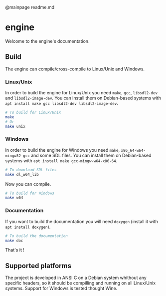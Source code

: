@mainpage readme.md

# engine

Welcome to the engine's documentation.

## Build

The engine can compile/cross-compile to Linux/Unix and Windows.

### Linux/Unix

In order to build the engine for Linux/Unix you need `make`, `gcc`, `libsdl2-dev` and `libsdl2-image-dev`. You can install them on Debian-based systems with `apt install make gcc libsdl2-dev libsdl2-image-dev`.

```bash
# To build for Linux/Unix
make
# Or
make unix
```

### Windows

In order to build the engine for Windows you need `make`, `x86_64-w64-mingw32-gcc` and some SDL files. You can install them on Debian-based systems with `apt install make gcc-mingw-w64-x86-64`.

```bash
# To download SDL files
make dl_w64_lib
```

Now you can compile.

```bash
# To build for Windows
make w64
```

### Documentation

If you want to build the documentation you will need `doxygen` (install it with `apt install doxygen`).

```bash
# To build the documentation
make doc
```

That's it !

## Supported platforms

The project is developed in ANSI C on a Debian system whithout any specific headers, so it should be compilling and running on all Linux/Unix systems. Support for Windows is tested thought Wine.
